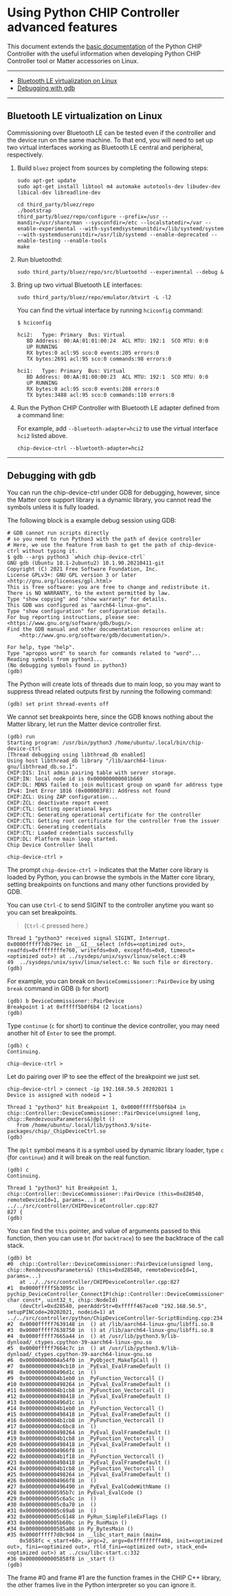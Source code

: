 # Using Python CHIP Controller advanced features

This document extends the
[basic documentation](python_chip_controller_building.md) of the Python CHIP
Controller with the useful information when developing Python CHIP Controller
tool or Matter accessories on Linux.

<hr>

-   [Bluetooth LE virtualization on Linux](#virtualization)
-   [Debugging with gdb](#gdb)

<hr>

<a name="virtualization"></a>

## Bluetooth LE virtualization on Linux

Commissioning over Bluetooth LE can be tested even if the controller and the
device run on the same machine. To that end, you will need to set up two virtual
interfaces working as Bluetooth LE central and peripheral, respectively.

1. Build `bluez` project from sources by completing the following steps:

    ```
    sudo apt-get update
    sudo apt-get install libtool m4 automake autotools-dev libudev-dev libical-dev libreadline-dev

    cd third_party/bluez/repo
    ./bootstrap
    third_party/bluez/repo/configure --prefix=/usr --mandir=/usr/share/man --sysconfdir=/etc --localstatedir=/var --enable-experimental --with-systemdsystemunitdir=/lib/systemd/system --with-systemduserunitdir=/usr/lib/systemd --enable-deprecated --enable-testing --enable-tools
    make
    ```

2. Run bluetoothd:

    ```
    sudo third_party/bluez/repo/src/bluetoothd --experimental --debug &
    ```

3. Bring up two virtual Bluetooth LE interfaces:

    ```
    sudo third_party/bluez/repo/emulator/btvirt -L -l2
    ```

    You can find the virtual interface by running `hciconfig` command:

    ```
    $ hciconfig

    hci2:	Type: Primary  Bus: Virtual
       BD Address: 00:AA:01:01:00:24  ACL MTU: 192:1  SCO MTU: 0:0
       UP RUNNING
       RX bytes:0 acl:95 sco:0 events:205 errors:0
       TX bytes:2691 acl:95 sco:0 commands:98 errors:0

    hci1:	Type: Primary  Bus: Virtual
       BD Address: 00:AA:01:00:00:23  ACL MTU: 192:1  SCO MTU: 0:0
       UP RUNNING
       RX bytes:0 acl:95 sco:0 events:208 errors:0
       TX bytes:3488 acl:95 sco:0 commands:110 errors:0
    ```

4. Run the Python CHIP Controller with Bluetooth LE adapter defined from a
   command line:

    For example, add `--bluetooth-adapter=hci2` to use the virtual interface
    `hci2` listed above.

    ```
    chip-device-ctrl --bluetooth-adapter=hci2
    ```

<hr>

<a name="gdb"></a>

## Debugging with gdb

You can run the chip-device-ctrl under GDB for debugging, however, since the
Matter core support library is a dynamic library, you cannot read the symbols
unless it is fully loaded.

The following block is a example debug session using GDB:

```
# GDB cannot run scripts directly
# so you need to run Python3 with the path of device controller
# Here, we use the feature from bash to get the path of chip-device-ctrl without typing it.
$ gdb --args python3 `which chip-device-ctrl`
GNU gdb (Ubuntu 10.1-2ubuntu2) 10.1.90.20210411-git
Copyright (C) 2021 Free Software Foundation, Inc.
License GPLv3+: GNU GPL version 3 or later <http://gnu.org/licenses/gpl.html>
This is free software: you are free to change and redistribute it.
There is NO WARRANTY, to the extent permitted by law.
Type "show copying" and "show warranty" for details.
This GDB was configured as "aarch64-linux-gnu".
Type "show configuration" for configuration details.
For bug reporting instructions, please see:
<https://www.gnu.org/software/gdb/bugs/>.
Find the GDB manual and other documentation resources online at:
    <http://www.gnu.org/software/gdb/documentation/>.

For help, type "help".
Type "apropos word" to search for commands related to "word"...
Reading symbols from python3...
(No debugging symbols found in python3)
(gdb)
```

The Python will create lots of threads due to main loop, so you may want to
suppress thread related outputs first by running the following command:

```
(gdb) set print thread-events off
```

We cannot set breakpoints here, since the GDB knows nothing about the Matter
library, let run the Matter device controller first.

```
(gdb) run
Starting program: /usr/bin/python3 /home/ubuntu/.local/bin/chip-device-ctrl
[Thread debugging using libthread_db enabled]
Using host libthread_db library "/lib/aarch64-linux-gnu/libthread_db.so.1".
CHIP:DIS: Init admin pairing table with server storage.
CHIP:IN: local node id is 0x000000000001b669
CHIP:DL: MDNS failed to join multicast group on wpan0 for address type IPv4: Inet Error 1016 (0x000003F8): Address not found
CHIP:ZCL: Using ZAP configuration...
CHIP:ZCL: deactivate report event
CHIP:CTL: Getting operational keys
CHIP:CTL: Generating operational certificate for the controller
CHIP:CTL: Getting root certificate for the controller from the issuer
CHIP:CTL: Generating credentials
CHIP:CTL: Loaded credentials successfully
CHIP:DL: Platform main loop started.
Chip Device Controller Shell

chip-device-ctrl >
```

The prompt `chip-device-ctrl >` indicates that the Matter core library is loaded
by Python, you can browse the symbols in the Matter core library, setting
breakpoints on functions and many other functions provided by GDB.

You can use `Ctrl-C` to send SIGINT to the controller anytime you want so you
can set breakpoints.

> (`Ctrl-C` pressed here.)

```
Thread 1 "python3" received signal SIGINT, Interrupt.
0x0000fffff7db79ec in __GI___select (nfds=<optimized out>, readfds=0xffffffffe760, writefds=0x0, exceptfds=0x0, timeout=<optimized out>) at ../sysdeps/unix/sysv/linux/select.c:49
49	../sysdeps/unix/sysv/linux/select.c: No such file or directory.
(gdb)
```

For example, you can break on `DeviceCommissioner::PairDevice` by using `break`
command in GDB (`b` for short)

```
(gdb) b DeviceCommissioner::PairDevice
Breakpoint 1 at 0xfffff5b0f6b4 (2 locations)
(gdb)
```

Type `continue` (`c` for short) to continue the device controller, you may need
another hit of `Enter` to see the prompt.

```
(gdb) c
Continuing.

chip-device-ctrl >
```

Let do pairing over IP to see the effect of the breakpoint we just set.

```
chip-device-ctrl > connect -ip 192.168.50.5 20202021 1
Device is assigned with nodeid = 1

Thread 1 "python3" hit Breakpoint 1, 0x0000fffff5b0f6b4 in chip::Controller::DeviceCommissioner::PairDevice(unsigned long, chip::RendezvousParameters&)@plt ()
   from /home/ubuntu/.local/lib/python3.9/site-packages/chip/_ChipDeviceCtrl.so
(gdb)
```

The `@plt` symbol means it is a symbol used by dynamic library loader, type `c`
(for `continue`) and it will break on the real function.

```
(gdb) c
Continuing.

Thread 1 "python3" hit Breakpoint 1, chip::Controller::DeviceCommissioner::PairDevice (this=0xd28540, remoteDeviceId=1, params=...) at ../../src/controller/CHIPDeviceController.cpp:827
827	{
(gdb)
```

You can find the `this` pointer, and value of arguments passed to this function,
then you can use `bt` (for `backtrace`) to see the backtrace of the call stack.

```
(gdb) bt
#0  chip::Controller::DeviceCommissioner::PairDevice(unsigned long, chip::RendezvousParameters&) (this=0xd28540, remoteDeviceId=1, params=...)
    at ../../src/controller/CHIPDeviceController.cpp:827
#1  0x0000fffff5b3095c in pychip_DeviceController_ConnectIP(chip::Controller::DeviceCommissioner*, char const*, uint32_t, chip::NodeId)
    (devCtrl=0xd28540, peerAddrStr=0xfffff467ace0 "192.168.50.5", setupPINCode=20202021, nodeid=1) at ../../src/controller/python/ChipDeviceController-ScriptBinding.cpp:234
#2  0x0000fffff7639148 in  () at /lib/aarch64-linux-gnu/libffi.so.8
#3  0x0000fffff7638750 in  () at /lib/aarch64-linux-gnu/libffi.so.8
#4  0x0000fffff7665a44 in  () at /usr/lib/python3.9/lib-dynload/_ctypes.cpython-39-aarch64-linux-gnu.so
#5  0x0000fffff7664c7c in  () at /usr/lib/python3.9/lib-dynload/_ctypes.cpython-39-aarch64-linux-gnu.so
#6  0x00000000004a54f0 in _PyObject_MakeTpCall ()
#7  0x000000000049cb10 in _PyEval_EvalFrameDefault ()
#8  0x0000000000496d1c in  ()
#9  0x00000000004b1eb0 in _PyFunction_Vectorcall ()
#10 0x0000000000498264 in _PyEval_EvalFrameDefault ()
#11 0x00000000004b1cb8 in _PyFunction_Vectorcall ()
#12 0x0000000000498418 in _PyEval_EvalFrameDefault ()
#13 0x0000000000496d1c in  ()
#14 0x00000000004b1eb0 in _PyFunction_Vectorcall ()
#15 0x0000000000498418 in _PyEval_EvalFrameDefault ()
#16 0x00000000004b1cb8 in _PyFunction_Vectorcall ()
#17 0x00000000004c6bc8 in  ()
#18 0x0000000000498264 in _PyEval_EvalFrameDefault ()
#19 0x00000000004b1cb8 in _PyFunction_Vectorcall ()
#20 0x0000000000498418 in _PyEval_EvalFrameDefault ()
#21 0x00000000004966f8 in  ()
#22 0x00000000004b1f18 in _PyFunction_Vectorcall ()
#23 0x0000000000498418 in _PyEval_EvalFrameDefault ()
#24 0x00000000004b1cb8 in _PyFunction_Vectorcall ()
#25 0x0000000000498264 in _PyEval_EvalFrameDefault ()
#26 0x00000000004966f8 in  ()
#27 0x0000000000496490 in _PyEval_EvalCodeWithName ()
#28 0x0000000000595b7c in PyEval_EvalCode ()
#29 0x00000000005c6a5c in  ()
#30 0x00000000005c0a70 in  ()
#31 0x00000000005c69a8 in  ()
#32 0x00000000005c6148 in PyRun_SimpleFileExFlags ()
#33 0x00000000005b60bc in Py_RunMain ()
#34 0x0000000000585a08 in Py_BytesMain ()
#35 0x0000fffff7d0c9d4 in __libc_start_main (main=
    0x5858fc <_start+60>, argc=2, argv=0xfffffffff498, init=<optimized out>, fini=<optimized out>, rtld_fini=<optimized out>, stack_end=<optimized out>) at ../csu/libc-start.c:332
#36 0x00000000005858f8 in _start ()
(gdb)
```

The frame #0 and frame #1 are the function frames in the CHIP C++ library, the
other frames live in the Python interpreter so you can ignore it.
